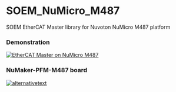 # SOEM_NuMicro_M487

SOEM EtherCAT Master library for Nuvoton NuMicro M487 platform

### Demonstration
[![EtherCAT Master on NuMicro M487](https://img.youtube.com/vi/36WuRKB-0Zk/0.jpg)](https://www.youtube.com/watch?v=36WuRKB-0Zk)

### NuMaker-PFM-M487 board
[![alternativetext](https://os.mbed.com/media/cache/platforms/NuMaker-PFM-M487.png.250x250_q85.png)](https://os.mbed.com/platforms/NUMAKER-PFM-M487/)
